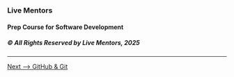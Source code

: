 ### Live Mentors
#### Prep Course for Software Development
##### &copy; All Rights Reserved by Live Mentors, 2025

---


[Next --> GitHub & Git](./05%20GitHub%20and%20Git.md)
